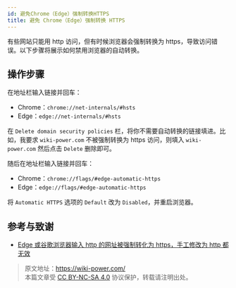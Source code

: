 ```yaml
---
id: 避免Chrome（Edge）强制转换HTTPS
title: 避免 Chrome（Edge）强制转换 HTTPS
---
```


有些网站只能用 http 访问，但有时候浏览器会强制转换为 https，导致访问错误。以下步骤将展示如何禁用浏览器的自动转换。

## 操作步骤

在地址栏输入链接并回车：

- Chrome：`chrome://net-internals/#hsts`
- Edge：`edge://net-internals/#hsts`

在 `Delete domain security policies` 栏，将你不需要自动转换的链接填进。比如，我要求 `wiki-power.com` 不被强制转换为 https 访问，则填入 `wiki-power.com` 然后点击 `Delete` 删除即可。

随后在地址栏输入链接并回车：

- Chrome：`chrome://flags/#edge-automatic-https`
- Edge：`edge://flags/#edge-automatic-https`

将 `Automatic HTTPS` 选项的 `Default` 改为 `Disabled`，并重启浏览器。

## 参考与致谢

- [Edge 或谷歌浏览器输入 http 的网址被强制转化为 https，手工修改为 http 都无效](https://blog.csdn.net/Thinker001/article/details/117717690)

> 原文地址：<https://wiki-power.com/>  
> 本篇文章受 [CC BY-NC-SA 4.0](https://creativecommons.org/licenses/by/4.0/deed.zh) 协议保护，转载请注明出处。
